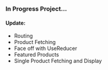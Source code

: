 ### In Progress Project...

#### Update:

- Routing
- Product Fetching
- Face off with UseReducer
- Featured Products
- Single Product Fetching and Display
